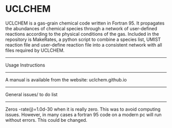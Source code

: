 # UCLCHEM
UCLCHEM is a gas-grain chemical code written in Fortran 95. It propagates the abundances of chemical species through a network of user-defined reactions according to the physical conditions of the gas. Included in the repository is MakeRates, a python script to combine a species list, UMIST reaction file and user-define reaction file into a consistent network with all files required by UCLCHEM.

**************************************************************
Usage Instructions
**************************************************************

A manual is available from the website: uclchem.github.io


*************************************************************
General issues/ to do list
*************************************************************
Zeros
	-rate(j)=1.0d-30 when it is really zero. This was to avoid computing issues. However, in many cases a fortran 95 code on a modern pc will run without errors. This could be changed.
